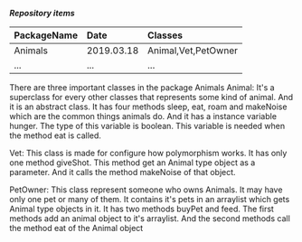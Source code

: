 ***Repository items***

| PackageName | Date | Classes |
|:--------|:--------|:--------|
| Animals | 2019.03.18 | Animal,Vet,PetOwner |
| ... | ... | ... |

There are three important classes in the package Animals
Animal: It's a superclass for every other classes that represents some kind of animal. And it is an abstract class.
        It has four methods sleep, eat, roam and makeNoise which are the common things animals do.
        And it has a instance variable hunger. The type of this variable is boolean.
        This variable is needed when the method eat is called.

Vet: This class is made for configure how polymorphism works. It has only one method giveShot.
     This method get an Animal type object as a parameter. And it calls the method makeNoise of that object.

PetOwner: This class represent someone who owns Animals. It may have only one pet or many of them.
          It contains it's pets in an arraylist which gets Animal type objects in it.
          It has two methods buyPet and feed. The first methods add an animal object to it's arraylist.
          And the second methods call the method eat of the Animal object